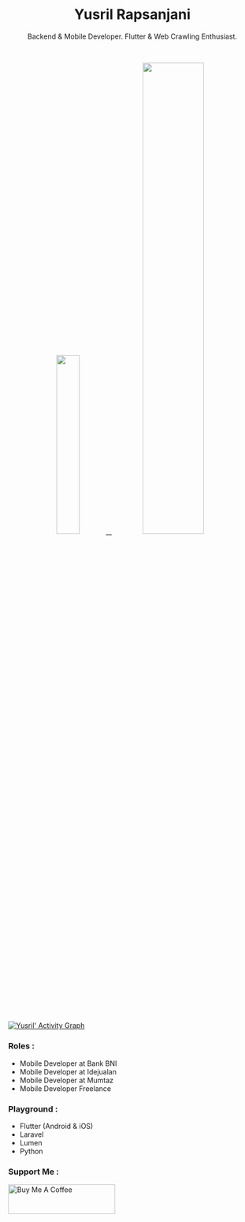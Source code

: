 
<h1 align="center">
  <b>Yusril Rapsanjani</b>
</h1>
<p align="center">
   Backend & Mobile Developer. Flutter & Web Crawling Enthusiast.
 </p>
<br/>
<p align="center">
  <a href="https://leeyurani.com/">
    <img width="30.5%" src="https://github-contribution-stats.vercel.app/api/?username=yusriltakeuchi" />
    &nbsp;
    <img width="49.5%" src="https://github-readme-streak-stats.herokuapp.com/?user=yusriltakeuchi&theme=gruvbox&hide_border=true" />
  </a>
</p>

[![Yusril' Activity Graph](https://activity-graph.herokuapp.com/graph?username=yusriltakeuchi&custom_title=Yusril's%20Contribution%20Graph&theme=gruvbox&bg_color=282828&hide_border=true&line=d1a01f&point=c58545)](https://leeyurani.com/)

### Roles :
- Mobile Developer at Bank BNI
- Mobile Developer at Idejualan
- Mobile Developer at Mumtaz
- Mobile Developer Freelance

### Playground :
- Flutter (Android & iOS)
- Laravel
- Lumen
- Python

### Support Me :
<a href="https://www.buymeacoffee.com/leeyurani" target="_blank"><img src="https://cdn.buymeacoffee.com/buttons/v2/default-yellow.png" alt="Buy Me A Coffee" style="height: 60px !important;width: 217px !important;" ></a>
